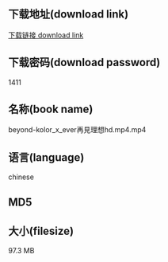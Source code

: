 ## 下载地址(download link)
[下载链接 download link](https://tutu365.netlify.app/?s=beyond-kolor_x_ever%E5%86%8D%E8%A6%8B%E7%90%86%E6%83%B3hd.mp4)

## 下载密码(download password)
1411

## 名称(book name)
beyond-kolor_x_ever再見理想hd.mp4.mp4

## 语言(language)
chinese

## MD5


## 大小(filesize)
97.3 MB
